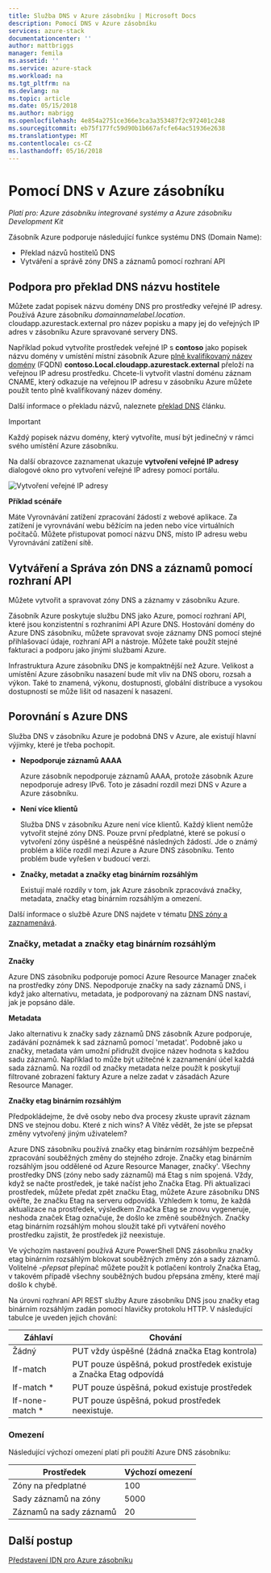 ```yaml
---
title: Služba DNS v Azure zásobníku | Microsoft Docs
description: Pomocí DNS v Azure zásobníku
services: azure-stack
documentationcenter: ''
author: mattbriggs
manager: femila
ms.assetid: ''
ms.service: azure-stack
ms.workload: na
ms.tgt_pltfrm: na
ms.devlang: na
ms.topic: article
ms.date: 05/15/2018
ms.author: mabrigg
ms.openlocfilehash: 4e854a2751ce366e3ca3a353487f2c972401c248
ms.sourcegitcommit: eb75f177fc59d90b1b667afcfe64ac51936e2638
ms.translationtype: MT
ms.contentlocale: cs-CZ
ms.lasthandoff: 05/16/2018
---
```

# <a name="using-dns-in-azure-stack"></a>Pomocí DNS v Azure zásobníku

*Platí pro: Azure zásobníku integrované systémy a Azure zásobníku Development Kit*

Zásobník Azure podporuje následující funkce systému DNS (Domain Name):

* Překlad názvů hostitelů DNS
* Vytváření a správě zóny DNS a záznamů pomocí rozhraní API

## <a name="support-for-dns-hostname-resolution"></a>Podpora pro překlad DNS názvu hostitele

Můžete zadat popisek názvu domény DNS pro prostředky veřejné IP adresy. Používá Azure zásobníku *domainnamelabel.location*. cloudapp.azurestack.external pro název popisku a mapy jej do veřejných IP adres v zásobníku Azure spravované servery DNS.

Například pokud vytvoříte prostředek veřejné IP s **contoso** jako popisek názvu domény v umístění místní zásobník Azure [plně kvalifikovaný název domény](https://en.wikipedia.org/wiki/Fully_qualified_domain_name) (FQDN)  **contoso.Local.cloudapp.azurestack.external** přeloží na veřejnou IP adresu prostředku. Chcete-li vytvořit vlastní doménu záznam CNAME, který odkazuje na veřejnou IP adresu v zásobníku Azure můžete použít tento plně kvalifikovaný název domény.

Další informace o překladu názvů, naleznete [překlad DNS](https://docs.microsoft.com/en-us/azure/dns/dns-for-azure-services?toc=%2fazure%2fvirtual-machines%2fwindows%2ftoc.json) článku.

> [!IMPORTANT]
> Každý popisek názvu domény, který vytvoříte, musí být jedinečný v rámci svého umístění Azure zásobníku.

Na další obrazovce zaznamenat ukazuje **vytvoření veřejné IP adresy** dialogové okno pro vytvoření veřejné IP adresy pomocí portálu.

![Vytvoření veřejné IP adresy](media/azure-stack-whats-new-dns/image01.png)

**Příklad scénáře**

Máte Vyrovnávání zatížení zpracování žádostí z webové aplikace. Za zatížení je vyrovnávání webu běžícím na jeden nebo více virtuálních počítačů. Můžete přistupovat pomocí názvu DNS, místo IP adresu webu Vyrovnávání zatížení sítě.

## <a name="create-and-manage-dns-zones-and-records-using-the-api"></a>Vytváření a Správa zón DNS a záznamů pomocí rozhraní API

Můžete vytvořit a spravovat zóny DNS a záznamy v zásobníku Azure.

Zásobník Azure poskytuje službu DNS jako Azure, pomocí rozhraní API, které jsou konzistentní s rozhraními API Azure DNS.  Hostování domény do Azure DNS zásobníku, můžete spravovat svoje záznamy DNS pomocí stejné přihlašovací údaje, rozhraní API a nástroje. Můžete také použít stejné fakturaci a podporu jako jinými službami Azure.

Infrastruktura Azure zásobníku DNS je kompaktnější než Azure. Velikost a umístění Azure zásobníku nasazení bude mít vliv na DNS oboru, rozsah a výkon. Také to znamená, výkonu, dostupnosti, globální distribuce a vysokou dostupností se může lišit od nasazení k nasazení.

## <a name="comparison-with-azure-dns"></a>Porovnání s Azure DNS

Služba DNS v zásobníku Azure je podobná DNS v Azure, ale existují hlavní výjimky, které je třeba pochopit.

* **Nepodporuje záznamů AAAA**

    Azure zásobník nepodporuje záznamů AAAA, protože zásobník Azure nepodporuje adresy IPv6.  Toto je zásadní rozdíl mezi DNS v Azure a Azure zásobníku.
* **Není více klientů**

    Služba DNS v zásobníku Azure není více klientů. Každý klient nemůže vytvořit stejné zóny DNS. Pouze první předplatné, které se pokusí o vytvoření zóny úspěšné a neúspěšné následných žádostí.  Jde o známý problém a klíče rozdíl mezi Azure a Azure DNS zásobníku. Tento problém bude vyřešen v budoucí verzi.
* **Značky, metadat a značky etag binárním rozsáhlým**

    Existují malé rozdíly v tom, jak Azure zásobník zpracovává značky, metadata, značky etag binárním rozsáhlým a omezení.

Další informace o službě Azure DNS najdete v tématu [DNS zóny a zaznamenává](../../dns/dns-zones-records.md).

### <a name="tags-metadata-and-etags"></a>Značky, metadat a značky etag binárním rozsáhlým

**Značky**

Azure DNS zásobníku podporuje pomocí Azure Resource Manager značek na prostředky zóny DNS. Nepodporuje značky na sady záznamů DNS, i když jako alternativu, metadata, je podporovaný na záznam DNS nastaví, jak je popsáno dále.

**Metadata**

Jako alternativu k značky sady záznamů DNS zásobník Azure podporuje, zadávání poznámek k sad záznamů pomocí 'metadat'. Podobně jako u značky, metadata vám umožní přidružit dvojice název hodnota s každou sadu záznamů. Například to může být užitečné k zaznamenání účel každá sada záznamů. Na rozdíl od značky metadata nelze použít k poskytují filtrované zobrazení faktury Azure a nelze zadat v zásadách Azure Resource Manager.

**Značky etag binárním rozsáhlým**

Předpokládejme, že dvě osoby nebo dva procesy zkuste upravit záznam DNS ve stejnou dobu. Které z nich wins? A Vítěz vědět, že jste se přepsat změny vytvořený jiným uživatelem?

Azure DNS zásobníku používá značky etag binárním rozsáhlým bezpečně zpracování souběžných změny do stejného zdroje. Značky etag binárním rozsáhlým jsou oddělené od Azure Resource Manager, značky'. Všechny prostředky DNS (zóny nebo sady záznamů) má Etag s ním spojená. Vždy, když se načte prostředek, je také načíst jeho Značka Etag. Při aktualizaci prostředek, můžete předat zpět značku Etag, můžete Azure zásobníku DNS ověřte, že značku Etag na serveru odpovídá. Vzhledem k tomu, že každá aktualizace na prostředek, výsledkem Značka Etag se znovu vygeneruje, neshoda značek Etag označuje, že došlo ke změně souběžných. Značky etag binárním rozsáhlým mohou sloužit také při vytváření nového prostředku zajistit, že prostředek již neexistuje.

Ve výchozím nastavení používá Azure PowerShell DNS zásobníku značky etag binárním rozsáhlým blokovat souběžných změny zón a sady záznamů. Volitelné *-přepsat* přepínač můžete použít k potlačení kontroly Značka Etag, v takovém případě všechny souběžných budou přepsána změny, které mají došlo k chybě.

Na úrovni rozhraní API REST služby Azure zásobníku DNS jsou značky etag binárním rozsáhlým zadán pomocí hlavičky protokolu HTTP. V následující tabulce je uveden jejich chování:

| Záhlaví | Chování|
|--------|---------|
| Žádný   | PUT vždy úspěšné (žádná značka Etag kontrola)|
| If-match| PUT pouze úspěšná, pokud prostředek existuje a Značka Etag odpovídá|
| If-match *| PUT pouze úspěšná, pokud existuje prostředek|
| If-none-match *| PUT pouze úspěšná, pokud prostředek neexistuje.|

### <a name="limits"></a>Omezení

Následující výchozí omezení platí při použití Azure DNS zásobníku:

| Prostředek| Výchozí omezení|
|---------|--------------|
| Zóny na předplatné| 100|
| Sady záznamů na zóny| 5000|
| Záznamů na sady záznamů| 20|

## <a name="next-steps"></a>Další postup

[Představení IDN pro Azure zásobníku](azure-stack-understanding-dns.md)
